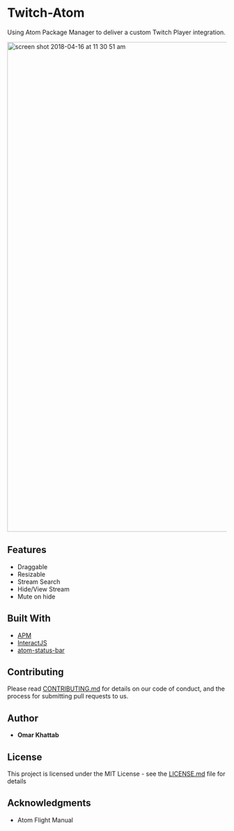 # Twitch-Atom
Using Atom Package Manager to deliver a custom Twitch Player
integration.


<img width="1122" alt="screen shot 2018-04-16 at 11 30 51 am" src="https://user-images.githubusercontent.com/26516889/38828867-39861b60-416c-11e8-82c1-0df8076a458e.png">

## Features

* Draggable
* Resizable
* Stream Search
* Hide/View Stream
* Mute on hide

## Built With

* [APM](https://atom.io/docs)
* [InteractJS](http://interactjs.io/)
* [atom-status-bar](https://github.com/atom/status-bar)

## Contributing

Please read [CONTRIBUTING.md](https://gist.github.com/PurpleBooth/b24679402957c63ec426) for details on our code of conduct, and the process for submitting pull requests to us.

## Author

* **Omar Khattab**

## License

This project is licensed under the MIT License - see the [LICENSE.md](LICENSE.md) file for details

## Acknowledgments

* Atom Flight Manual
